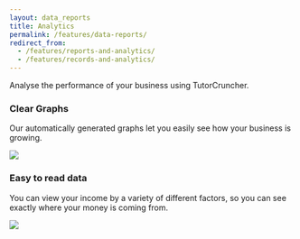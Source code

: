 ```yaml
---
layout: data_reports
title: Analytics
permalink: /features/data-reports/
redirect_from:
  - /features/reports-and-analytics/
  - /features/records-and-analytics/
---
```

Analyse the performance of your business using TutorCruncher.

<h3 id="clear-graphs">Clear Graphs</h3>

Our automatically generated graphs let you easily see how your business is growing.

<a href="/img/features/analytics-graph.png" data-lightbox="lightbox" data-title="TutorCruncher's Analytics Graph" class="thumbnail">
  <img src="/img/features/analytics-graph.png" alt-text="TutorCruncher's Analytics Graph"/>
</a>

<h3 id="easy-to-read-data">Easy to read data</h3>

You can view your income by a variety of different factors, so you can see exactly where your money is coming from.

<a href="/img/features/income-breakdown.png" data-lightbox="lightbox" data-title="TutorCruncher's Income Breakdown" class="thumbnail">
  <img src="/img/features/income-breakdown.png" alt-text="TutorCruncher's Income Breakdown"/>
</a>
